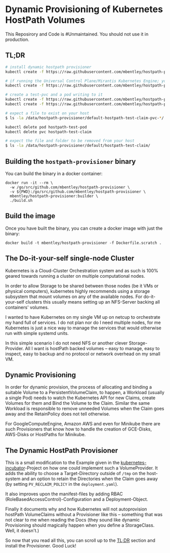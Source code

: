 # Dynamic Provisioning of Kubernetes HostPath Volumes

This Reposirory and Code is #Unmaintained. You should not use it in production.

## TL;DR

```bash
# install dynamic hostpath provisioner
kubectl create -f https://raw.githubusercontent.com/mbentley/hostpath-provisioner/master/manifests/mbentley_hostpath-provisioner.yaml

# if running the Universal Control Plane/Mirantis Kubernetes Engine; you need additional permissions
kubectl create -f https://raw.githubusercontent.com/mbentley/hostpath-provisioner/master/manifests/ucp-mke-rbac.yaml

# create a test-pvc and a pod writing to it
kubectl create -f https://raw.githubusercontent.com/mbentley/hostpath-provisioner/master/manifests/test-claim.yaml
kubectl create -f https://raw.githubusercontent.com/mbentley/hostpath-provisioner/master/manifests/test-pod.yaml

# expect a file to exist on your host
$ ls -la /data/hostpath-provisioner/default-hostpath-test-claim-pvc-*/

kubectl delete pod hostpath-test-pod
kubectl delete pvc hostpath-test-claim

# expect the file and folder to be removed from your host
$ ls -la /data/hostpath-provisioner/default/hostpath-test-claim/
```

## Building the `hostpath-provisioner` binary

You can build the binary in a docker container:

```
docker run -it --rm \
  -w /go/src/github.com/mbentley/hostpath-provisioner \
  -v ${PWD}:/go/src/github.com/mbentley/hostpath-provisioner \
  mbentley/hostpath-provisioner:builder \
  ./build.sh
```

## Build the image

Once you have built the binary, you can create a docker image with just the binary:

```
docker build -t mbentley/hostpath-provisioner -f Dockerfile.scratch .
```

## The Do-it-your-self single-node Cluster

Kubernetes is a Cloud-Cluster Orchestration system and as such is 100% geared towards running a cluster on multiple computational nodes.

In order to allow Storage to be shared between those nodes (be it VMs or physical computers), kubernetes highly recommends using a storage subsystem that mount volumes on any of the available nodes. For do-it-your-self clusters this usually means setting up an NFS-Server backing all containers' volumes.

I wanted to have Kubernetes on my single VM up on netcup to orchestrate my hand full of services. I do not plan nor do I need multiple nodes, for me Kubernetes is just a nice way to manage the services that would otherwise run with simple systemd units.

In this simple scenario I do not need NFS or another clever Storage-Provider. All I want is hostPath backed volumes – easy to manage, easy to inspect, easy to backup and no protocol or network overhead on my small VM.

## Dynamic Provisioning

In order for dynamic provision, the process of allocating and binding a suitable Volume to a PersistentVolumeClaim, to happen, a Workload (usually a single Pod) needs to watch the Kubernetes API for new Claims, create Volumes for them and Bind the Volume to the Claim. Similar the same Workload is responsible to remove unneeded Volumes when the Claim goes away and the RetainPolicy does not tell otherwise.

For GoogleComputeEngine, Amazon AWS and even for Minikube there are such Provisioners that know how to handle the creation of GCE-Disks, AWS-Disks or HostPaths for Minikube.

## The Dynamic HostPath Provisioner

This is a small modification to the Example given in the [kubernetes-incubator](https://github.com/kubernetes-incubator/external-storage/tree/master/docs/demo/hostpath-provisioner)-Project on how one could implement such a VolumeProvider. It adds the ability to choose a Target-Directory outside of `/tmp` on the host-system and an option to retain the Directories when the Claim goes away (by setting `PV_RECLAIM_POLICY` in the `deployment.yaml`).

It also improves upon the manifest-files by adding RBAC (RoleBasedAccessControl)-Configuration and a Deployment-Object.

Finally it documents why and how Kubernetes will not autoprovision hostPath VolumeClaims without a Provisioner like this – something that was not clear to me when reading the Docs (they sound like dynamic Provisioning should magically happen when you define a StorageClass. Well, it doesn't.)

So now that you read all this, you can scroll up to the [TL;DR](#tl-dr) section and install the Provisioner. Good Luck!
